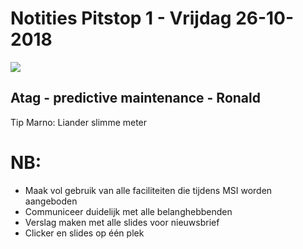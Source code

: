 # Notities Pitstop 1 - Vrijdag 26-10-2018
![](https://pbs.twimg.com/media/Chm2u0aWsAAlLHQ.jpg)


## Atag - predictive maintenance - Ronald
Tip Marno: Liander slimme meter



# NB:
- Maak vol gebruik van alle faciliteiten die tijdens MSI worden aangeboden
- Communiceer duidelijk met alle belanghebbenden
- Verslag maken met alle slides voor nieuwsbrief
- Clicker en slides op één plek
